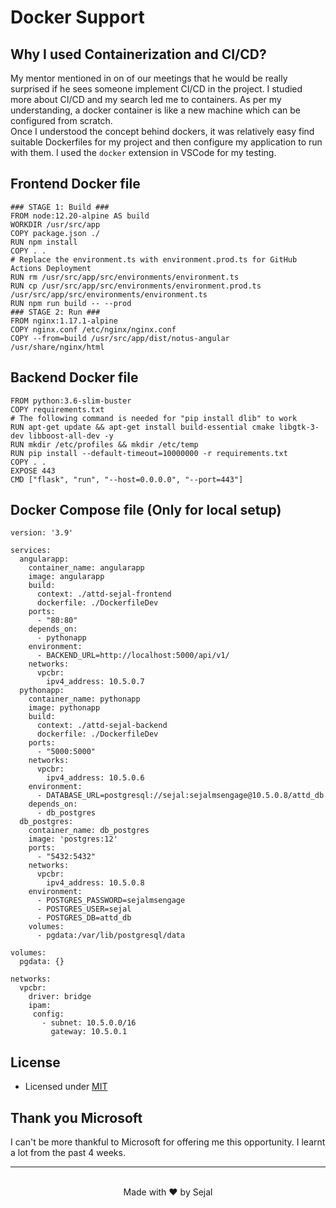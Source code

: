 # Docker Support

## Why I used Containerization and CI/CD?
My mentor mentioned in on of our meetings that he would be really surprised if he sees someone implement CI/CD in the project. I studied more about CI/CD and my search led me to containers. As per my understanding, a docker container is like a new machine which can be configured from scratch. 
<br />
Once I understood the concept behind dockers, it was relatively easy find suitable Dockerfiles for my project and then configure my application to run with them. I used the `docker` extension in VSCode for my testing.

## Frontend Docker file

```
### STAGE 1: Build ###
FROM node:12.20-alpine AS build
WORKDIR /usr/src/app
COPY package.json ./
RUN npm install
COPY . .
# Replace the environment.ts with environment.prod.ts for GitHub Actions Deployment
RUN rm /usr/src/app/src/environments/environment.ts
RUN cp /usr/src/app/src/environments/environment.prod.ts /usr/src/app/src/environments/environment.ts
RUN npm run build -- --prod
### STAGE 2: Run ###
FROM nginx:1.17.1-alpine
COPY nginx.conf /etc/nginx/nginx.conf
COPY --from=build /usr/src/app/dist/notus-angular /usr/share/nginx/html
```

## Backend Docker file
```
FROM python:3.6-slim-buster
COPY requirements.txt 
# The following command is needed for "pip install dlib" to work
RUN apt-get update && apt-get install build-essential cmake libgtk-3-dev libboost-all-dev -y
RUN mkdir /etc/profiles && mkdir /etc/temp
RUN pip install --default-timeout=10000000 -r requirements.txt
COPY . .
EXPOSE 443
CMD ["flask", "run", "--host=0.0.0.0", "--port=443"]
```

## Docker Compose file (Only for local setup)
```
version: '3.9'

services:
  angularapp:
    container_name: angularapp
    image: angularapp
    build:
      context: ./attd-sejal-frontend
      dockerfile: ./DockerfileDev
    ports:
      - "80:80"
    depends_on:
      - pythonapp
    environment:
      - BACKEND_URL=http://localhost:5000/api/v1/
    networks:
      vpcbr:
        ipv4_address: 10.5.0.7
  pythonapp:
    container_name: pythonapp
    image: pythonapp
    build:
      context: ./attd-sejal-backend
      dockerfile: ./DockerfileDev
    ports:
      - "5000:5000"
    networks:
      vpcbr:
        ipv4_address: 10.5.0.6
    environment:
      - DATABASE_URL=postgresql://sejal:sejalmsengage@10.5.0.8/attd_db
    depends_on:
      - db_postgres
  db_postgres:
    container_name: db_postgres
    image: 'postgres:12'
    ports:
      - "5432:5432"
    networks:
      vpcbr:
        ipv4_address: 10.5.0.8
    environment:
      - POSTGRES_PASSWORD=sejalmsengage
      - POSTGRES_USER=sejal
      - POSTGRES_DB=attd_db
    volumes:
      - pgdata:/var/lib/postgresql/data

volumes:
  pgdata: {}

networks:
  vpcbr:
    driver: bridge
    ipam:
     config:
       - subnet: 10.5.0.0/16
         gateway: 10.5.0.1
```

## License
- Licensed under [MIT](https://github.com/octajune/att-sejal/blob/main/LICENSE)

## Thank you Microsoft
I can't be more thankful to Microsoft for offering me this opportunity. I learnt a lot from the past 4 weeks.

<hr /><br />
<center>Made with ❤️ by Sejal</center>
